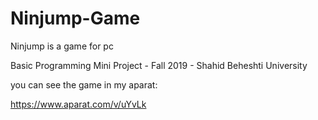 # Ninjump-Game
Ninjump is a game for pc

Basic Programming Mini Project - Fall 2019 - Shahid Beheshti University

you can see the game in my aparat:

https://www.aparat.com/v/uYvLk
